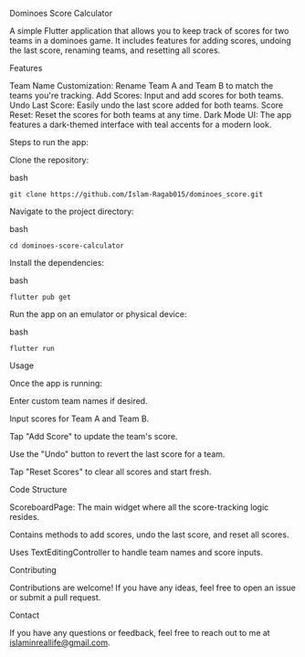 Dominoes Score Calculator 

A simple Flutter application that allows you to keep track of scores for two teams in a dominoes game. It includes features for adding scores, undoing the last score, renaming teams, and resetting all scores.


Features

Team Name Customization: Rename Team A and Team B to match the teams you're tracking.
Add Scores: Input and add scores for both teams.
Undo Last Score: Easily undo the last score added for both teams.
Score Reset: Reset the scores for both teams at any time.
Dark Mode UI: The app features a dark-themed interface with teal accents for a modern look.

Steps to run the app:


Clone the repository:

bash

    git clone https://github.com/Islam-Ragab015/dominoes_score.git
    
Navigate to the project directory:

bash

    cd dominoes-score-calculator
    
Install the dependencies:

bash

    flutter pub get
    
Run the app on an emulator or physical device:

bash

    flutter run

    
Usage

Once the app is running:

Enter custom team names if desired.

Input scores for Team A and Team B.

Tap "Add Score" to update the team's score.

Use the "Undo" button to revert the last score for a team.

Tap "Reset Scores" to clear all scores and start fresh.


Code Structure

ScoreboardPage: The main widget where all the score-tracking logic resides.

Contains methods to add scores, undo the last score, and reset all scores.

Uses TextEditingController to handle team names and score inputs.


Contributing

Contributions are welcome! If you have any ideas, feel free to open an issue or submit a pull request.


Contact

If you have any questions or feedback, feel free to reach out to me at islaminreallife@gmail.com.
